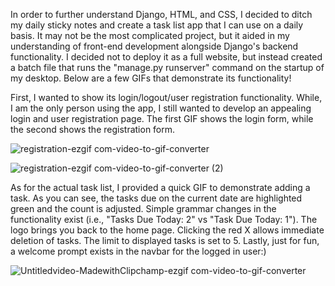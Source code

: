 In order to further understand Django, HTML, and CSS, I decided to ditch my daily sticky notes and create a task list app that 
I can use on a daily basis. It may not be the most complicated project, but it aided in my understanding of front-end development alongside Django's backend functionality.
I decided not to deploy it as a full website, but instead created a batch file that runs the "manage.py runserver" command on the startup of my desktop. Below are a few GIFs
that demonstrate its functionality!

First, I wanted to show its login/logout/user registration functionality. While, I am the only person using the app, I still wanted to develop an appealing login and user registration page.
The first GIF shows the login form, while the second shows the registration form.

![registration-ezgif com-video-to-gif-converter](https://github.com/cooperWWrachow/ToDo-App-Django/assets/135729317/23e266b3-815e-4e73-b7f1-6108d5ebd493)


![registration-ezgif com-video-to-gif-converter (2)](https://github.com/cooperWWrachow/ToDo-App-Django/assets/135729317/9a2283c3-d4f3-4c83-8dd0-73b100ab8127)


As for the actual task list, I provided a quick GIF to demonstrate adding a task. As you can see, the tasks due on the current date are highlighted green and 
the count is adjusted. Simple grammar changes in the functionality exist (i.e., "Tasks Due Today: 2" vs "Task Due Today: 1"). The logo brings you back to the home page.
Clicking the red X allows immediate deletion of tasks. The limit to displayed tasks is set to 5. Lastly, just for fun, a welcome prompt exists in the navbar for the logged in user:)


![Untitledvideo-MadewithClipchamp-ezgif com-video-to-gif-converter](https://github.com/cooperWWrachow/ToDo-App-Django/assets/135729317/e9c05905-bd40-4dab-9aeb-e6d35401cea6)
